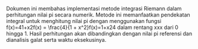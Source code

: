 Dokumen ini membahas implementasi metode integrasi Riemann dalam perhitungan nilai pi secara numerik. Metode ini memanfaatkan pendekatan integral untuk menghitung nilai pi dengan menggunakan fungsi f(x)=41+x2f(x) = \frac{4}{1 + x^2}f(x)=1+x24 dalam rentang xxx dari 0 hingga 1. Hasil perhitungan akan dibandingkan dengan nilai pi referensi dan dianalisis galat serta waktu eksekusinya. 
